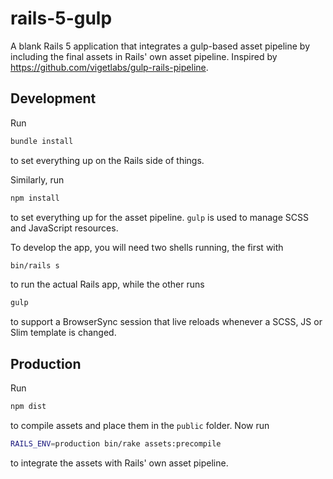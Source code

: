 # rails-5-gulp

A blank Rails 5 application that integrates a gulp-based
asset pipeline by including the final assets in Rails'
own asset pipeline. Inspired by https://github.com/vigetlabs/gulp-rails-pipeline.

## Development

Run

```bash
bundle install
```

to set everything up on the Rails side of things.

Similarly, run

```bash
npm install
```
to set everything up for the asset pipeline. `gulp`
is used to manage SCSS and JavaScript resources.

To develop the app, you will need two shells running,
the first with


```bash
bin/rails s
```
to run the actual Rails app, while the other runs


```bash
gulp
```
to support a BrowserSync session that live reloads
whenever a SCSS, JS or Slim template is changed.

## Production

Run

```bash
npm dist
```

to compile assets and place them in the `public` folder.
Now run

```bash
RAILS_ENV=production bin/rake assets:precompile
```

to integrate the assets with Rails' own asset pipeline.

